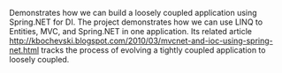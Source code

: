 Demonstrates how we can build a loosely coupled application using Spring.NET for DI.
The project demonstrates how we can use LINQ to Entities, MVC, and Spring.NET in one application. Its related article
http://kbochevski.blogspot.com/2010/03/mvcnet-and-ioc-using-spring-net.html tracks the process of evolving a tightly coupled application to loosely coupled.